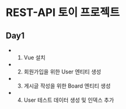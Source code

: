 # REST-API 토이 프로젝트


## Day1


- 1. Vue 설치 
- 2. 회원가입을 위한 User 엔티티 생성
- 3. 게시글 작성을 위한 Board 엔티티 생성
- 4. User 테스트 데이터 생성 및 인덱스 추가 